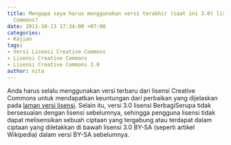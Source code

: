 ```yaml
---
title: Mengapa saya harus menggunakan versi terakhir (saat ini 3.0) lisensi Creative
  Commons?
date: 2011-10-13 17:34:00 +07:00
categories:
- Kajian
tags:
- Versi Lisensi Creative Commons
- Lisensi Creative Commons
- Lisensi Creative Commons 3.0
author: nita
---
```


Anda harus selalu menggunakan versi terbaru dari lisensi Creative Commons untuk mendapatkan keuntungan dari perbaikan yang dijelaskan pada [laman versi lisensi](http://wiki.creativecommons.org/License_versions). Selain itu, versi 3.0 lisensi BerbagiSerupa tidak bersesuaian dengan lisensi sebelumnya, sehingga pengguna lisensi tidak dapat melisensikan sebuah ciptaan yang tergabung atau terdapat dalam ciptaan yang diletakkan di bawah lisensi 3.0 BY-SA (seperti artikel Wikipedia) dalam versi BY-SA sebelumnya.